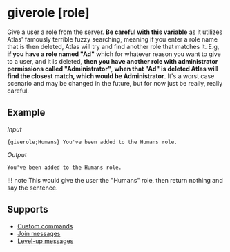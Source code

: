# giverole [role]

Give a user a role from the server. **Be careful with this variable** as it utilizes Atlas' famously terrible fuzzy searching, meaning if you enter a role name that is then deleted, Atlas will try and find another role that matches it. E.g, **if you have a role named "Ad"** which for whatever reason you want to give to a user, and it is deleted, **then you have another role with administrator permissions called "Administrator"**, **when that "Ad" is deleted Atlas will find the closest match, which would be Administrator**. It's a worst case scenario and may be changed in the future, but for now just be really, really careful.

## Example

*Input*
```
{giverole;Humans} You've been added to the Humans role.
```
*Output*
```
You've been added to the Humans role.
```
!!! note
    This would give the user the "Humans" role, then return nothing and say the sentence.

## Supports

* [Custom commands](/Modules/custom_commands/)
* [Join messages](/Modules/join_leave_messages/)
* [Level-up messages](/Modules/levels/)
